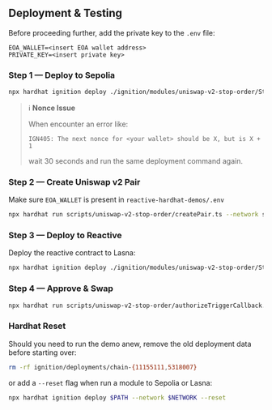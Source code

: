 ## Deployment & Testing

Before proceeding further, add the private key to the `.env` file:

```env
EOA_WALLET=<insert EOA wallet address>
PRIVATE_KEY=<insert private key>
```

### Step 1 — Deploy to Sepolia

```bash
npx hardhat ignition deploy ./ignition/modules/uniswap-v2-stop-order/StopOrderSepoliaModule.ts --network sepolia
```

> ℹ️ **Nonce Issue**
>
> When encounter an error like:
>
> ```
> IGN405: The next nonce for <your wallet> should be X, but is X + 1
> ```
>
> wait 30 seconds and run the same deployment command again.

### Step 2 — Create Uniswap v2 Pair

Make sure `EOA_WALLET` is present in `reactive-hardhat-demos/.env`

```bash
npx hardhat run scripts/uniswap-v2-stop-order/createPair.ts --network sepolia
```

### Step 3 — Deploy to Reactive

Deploy the reactive contract to Lasna:

```bash
npx hardhat ignition deploy ./ignition/modules/uniswap-v2-stop-order/StopOrderReactiveModule.ts --network lasna
```

### Step 4 — Approve & Swap

```bash
npx hardhat run scripts/uniswap-v2-stop-order/authorizeTriggerCallback.ts --network sepolia
```

### Hardhat Reset

Should you need to run the demo anew, remove the old deployment data before starting over:

```bash
rm -rf ignition/deployments/chain-{11155111,5318007}
```

or add a `--reset` flag when run a module to Sepolia or Lasna:

```bash
npx hardhat ignition deploy $PATH --network $NETWORK --reset
```